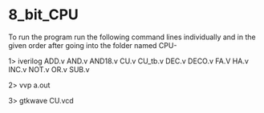 # 8_bit_CPU

To run the program run the following command lines individually and in the 
given order after going into the folder named CPU-

  
1> iverilog ADD.v AND.v AND18.v CU.v CU_tb.v DEC.v DECO.v FA.V HA.v INC.v NOT.v OR.v SUB.v

2> vvp a.out

3> gtkwave CU.vcd
